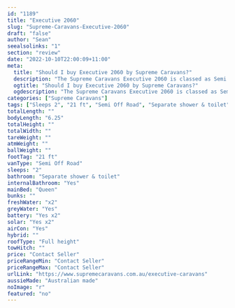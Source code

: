 ```yaml
---
id: "1189"
title: "Executive 2060"
slug: "Supreme-Caravans-Executive-2060"
draft: "false"
author: "Sean"
seealsolinks: "1"
section: "review"
date: "2022-10-10T22:00:09+11:00"
meta:
  title: "Should I buy Executive 2060 by Supreme Caravans?"
  description: "The Supreme Caravans Executive 2060 is classed as Semi Off Road, and sleeps 2 people. It is Australian made and comes in at 21 ft. It generally has Separate shower & toilet."
  ogtitle: "Should I buy Executive 2060 by Supreme Caravans?"
  ogdescription: "The Supreme Caravans Executive 2060 is classed as Semi Off Road, and sleeps 2 people. It is Australian made and comes in at 21 ft. It generally has Separate shower & toilet."
categories: ["Supreme Caravans"]
tags: ["Sleeps 2", "21 ft", "Semi Off Road", "Separate shower & toilet", "Full height", "Price Unknown"]
totalLength: ""
bodyLength: "6.25"
totalHeight: ""
totalWidth: ""
tareWeight: ""
atmWeight: ""
ballWeight: ""
footTag: "21 ft"
vanType: "Semi Off Road"
sleeps: "2"
bathroom: "Separate shower & toilet"
internalBathroom: "Yes"
mainBed: "Queen"
bunks: ""
freshWater: "x2"
greyWater: "Yes"
battery: "Yes x2"
solar: "Yes x2"
airCon: "Yes"
hybrid: ""
roofType: "Full height"
towHitch: ""
price: "Contact Seller"
priceRangeMin: "Contact Seller"
priceRangeMax: "Contact Seller"
urlLink: "https://www.supremecaravans.com.au/executive-caravans"
aussieMade: "Australian made"
noImage: "r"
featured: "no"
---
```

